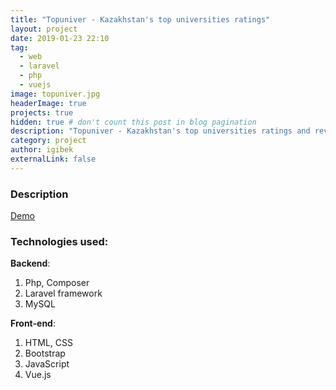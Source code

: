 ```yaml
---
title: "Topuniver - Kazakhstan's top universities ratings"
layout: project
date: 2019-01-23 22:10
tag: 
  - web
  - laravel
  - php
  - vuejs
image: topuniver.jpg
headerImage: true
projects: true
hidden: true # don't count this post in blog pagination
description: "Topuniver - Kazakhstan's top universities ratings and reviews."
category: project
author: igibek
externalLink: false
---
```


### Description
[Demo](https://topuniver.com)

### Technologies used:

__Backend__:
1. Php, Composer
2. Laravel framework
3. MySQL

__Front-end__:
1. HTML, CSS
2. Bootstrap
3. JavaScript
4. Vue.js